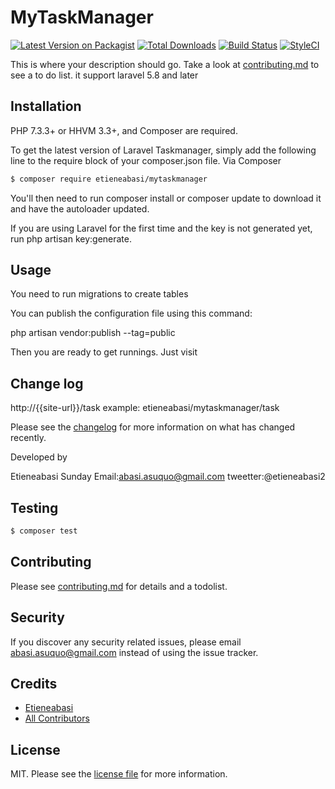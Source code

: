 # MyTaskManager

[![Latest Version on Packagist][ico-version]][link-packagist]
[![Total Downloads][ico-downloads]][link-downloads]
[![Build Status][ico-travis]][link-travis]
[![StyleCI][ico-styleci]][link-styleci]

This is where your description should go. Take a look at [contributing.md](contributing.md) to see a to do list.
it support laravel 5.8 and later

## Installation
PHP 7.3.3+ or HHVM 3.3+, and Composer are required.

To get the latest version of Laravel Taskmanager, simply add the following line to the require block of your composer.json file.
Via Composer

``` bash
$ composer require etieneabasi/mytaskmanager
```
You'll then need to run composer install or composer update to download it and have the autoloader updated.

If you are using Laravel for the first time and the key is not generated yet, run php artisan key:generate.
## Usage
You need to run migrations to create tables

You can publish the configuration file using this command:

php artisan vendor:publish --tag=public

Then you are ready to get runnings. Just visit
## Change log

http://{{site-url}}/task example: etieneabasi/mytaskmanager/task

Please see the [changelog](changelog.md) for more information on what has changed recently.

Developed by

Etieneabasi Sunday Email:abasi.asuquo@gmail.com tweetter:@etieneabasi2

## Testing

``` bash
$ composer test
```

## Contributing

Please see [contributing.md](contributing.md) for details and a todolist.

## Security

If you discover any security related issues, please email abasi.asuquo@gmail.com instead of using the issue tracker.

## Credits

- [Etieneabasi][link-author]
- [All Contributors][link-contributors]

## License

MIT. Please see the [license file](license.md) for more information.

[ico-version]: https://img.shields.io/packagist/v/etieneabasi/mytaskmanager.svg?style=flat-square
[ico-downloads]: https://img.shields.io/packagist/dt/etieneabasi/mytaskmanager.svg?style=flat-square
[ico-travis]: https://img.shields.io/travis/etieneabasi/mytaskmanager/master.svg?style=flat-square
[ico-styleci]: https://styleci.io/repos/12345678/shield

[link-packagist]: https://packagist.org/packages/etieneabasi/mytaskmanager
[link-downloads]: https://packagist.org/packages/etieneabasi/mytaskmanager
[link-travis]: https://travis-ci.org/etieneabasi/mytaskmanager
[link-styleci]: https://styleci.io/repos/12345678
[link-author]: https://github.com/etieneabasi
[link-contributors]: ../../contributors
